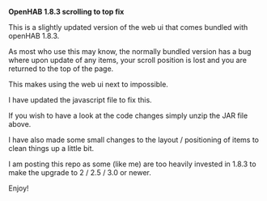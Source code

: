 **OpenHAB 1.8.3 scrolling to top fix**

This is a slightly updated version of the web ui that comes bundled with openHAB 1.8.3.

As most who use this may know, the normally bundled version has a bug where upon update of any items, your scroll position is lost and you are returned to the top of the page.

This makes using the web ui next to impossible.

I have updated the javascript file to fix this.

If you wish to have a look at the code changes simply unzip the JAR file above.

I have also made some small changes to the layout / positioning of items to clean things up a little bit.

I am posting this repo as some (like me) are too heavily invested in 1.8.3 to make the upgrade to 2 / 2.5 / 3.0 or newer.

Enjoy!
